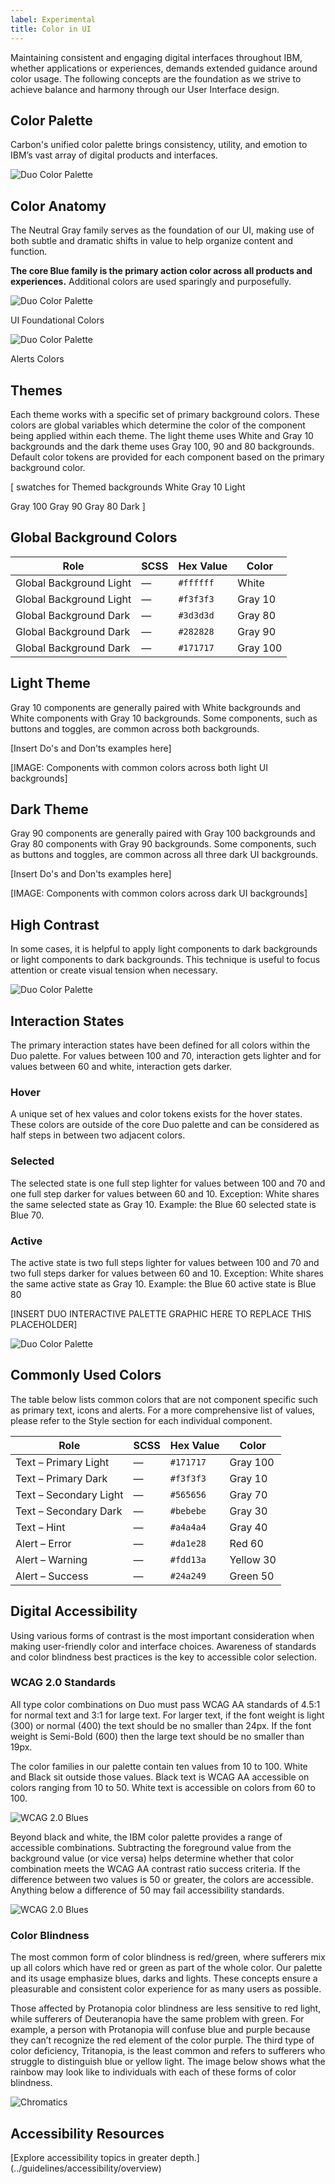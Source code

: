 ```yaml
---
label: Experimental
title: Color in UI
---
```


<page-intro>Maintaining consistent and engaging digital interfaces throughout IBM, whether applications or experiences, demands extended guidance around color usage. The following concepts are the foundation as we strive to achieve balance and harmony through our User Interface design.</page-intro>

## Color Palette
Carbon's unified color palette brings consistency, utility, and emotion to IBM’s vast array of digital products and interfaces.

![Duo Color Palette](images/duo_palette_v06.png)

## Color Anatomy
The Neutral Gray family serves as the foundation of our UI, making use of both subtle and dramatic shifts in value to help organize content and function.

**The core Blue family is the primary action color across all products and experiences.**  Additional colors are used sparingly and purposefully.

![Duo Color Palette](images/grey-blue.png)

UI Foundational Colors

![Duo Color Palette](images/alerts-colors.png)

Alerts Colors

<Margin top="2rem">
  <ColorMatrix colorName="gray"></ColorMatrix>
  <ColorMatrix colorName="blue"></ColorMatrix>
</Margin>
<Margin top="2rem">
  <ColorUIColorAnatomy></ColorUIColorAnatomy>
</Margin>

## Themes
Each theme works with a specific set of primary background colors. These colors are global variables which determine the color of the component being applied within each theme. The light theme uses White and Gray 10 backgrounds and the dark theme uses Gray 100, 90 and 80 backgrounds. Default color tokens are provided for each component based on the primary background color.

[ swatches for Themed backgrounds White
Gray 10
Light

Gray 100
Gray 90
Gray 80
Dark
]

## Global Background Colors

| Role                    | SCSS | Hex Value | Color                                   |
| ----------------------- | ---- | --------- | --------------------------------------- |
| Global Background Light | —    | `#ffffff` | <Swatch hex="#ffffff">White </Swatch>   |
| Global Background Light | —    | `#f3f3f3` | <Swatch hex="#f3f3f3">Gray 10 </Swatch> |
| Global Background Dark  | —    | `#3d3d3d` | <Swatch hex="#3d3d3d">Gray 80 </Swatch> |
| Global Background Dark  | —    | `#282828` | <Swatch hex="#282828">Gray 90 </Swatch> |
| Global Background Dark  | —    | `#171717` | <Swatch hex="#171717">Gray 100</Swatch> |

<Spacer amount="3rem" amountmd="4rem"></Spacer>

## Light Theme

Gray 10 components are generally paired with White backgrounds and White components with Gray 10 backgrounds. Some components, such as buttons and toggles, are common across both backgrounds.

[Insert Do's and Don'ts examples here]

<!-- <DoDontLarge>
  <Do
    src="../media/pages/color-ui/light-theme-do-1.svg"
    caption="Gray 10 Dropdown on White background."
  ></Do>
  <Do
    src="../media/pages/color-ui/light-theme-do-2.svg"
    caption="White Dropdown on Gray 10 background."
  ></Do>
  <Do
    src="../media/pages/color-ui/light-theme-do-3.jpg"
    caption="White Overflow Menu on Gray 10 Card."
  ></Do>
  <Dont
    src="../media/pages/color-ui/light-theme-dont-1.svg"
    caption="Avoid use of midtones."
  ></Dont>
</DoDontLarge>
<DoDontStack>
  <ImageWithCaption
    src="../media/pages/color-ui/ui-against-light-bg.gif"
    caption="Components with common colors across both light UI backgrounds"
  ></ImageWithCaption>
</DoDontStack>
-->

[IMAGE: Components with common colors across both light UI backgrounds]

<!-- <Margin bottom="2rem">
  <HorizontalRow padded="true">
    <ColorUIExpandableImage caption="IBM Evidence Builder Prototype">
      <img src="../media/pages/color-ui/color-in-ui-evidence-light.png" title="IBM Evidence Builder Prototype" />
    </ColorUIExpandableImage>
    <ColorUIExpandableImage caption="IBM Radar Prototype">
      <img src="../media/pages/color-ui/color-in-ui-radar-light.jpg" title="IBM Radar Prototype" />
    </ColorUIExpandableImage>
    <ColorUIExpandableImage caption="IBM Cloud Platform Prototype">
      <img src="../media/pages/color-ui/color-in-ui-platform-light.jpg" title="IBM Cloud Platform Prototype" />
    </ColorUIExpandableImage>
  </HorizontalRow>
</Margin>

-->

## Dark Theme

Gray 90 components are generally paired with Gray 100 backgrounds and Gray 80 components with Gray 90 backgrounds. Some components, such as buttons and toggles, are common across all three dark UI backgrounds.

[Insert Do's and Don'ts examples here]

[IMAGE: Components with common colors across dark UI backgrounds]

<!--
<DoDontLarge>
  <Do
    src="../media/pages/color-ui/dark-theme-do-1.svg"
    caption="Gray 90 Dropdown on Gray 100 background."
  ></Do>
  <Do
    src="../media/pages/color-ui/dark-theme-do-2.svg"
    caption="Gray 80 Dropdown on Gray 90 background."
  ></Do>
  <Do
    src="../media/pages/color-ui/dark-theme-do-3.jpg"
    caption="Gray 70 is sometimes used when compound components are being applied such as an overflow menu."
  ></Do>
  <Dont
    src="../media/pages/color-ui/dark-theme-dont-1.svg"
    caption="Do not apply components that are darker than the background unless using high contrast mode."
  ></Dont>
</DoDontLarge>
<DoDontStack>
  <ImageWithCaption
    src="../media/pages/color-ui/ui-against-dark-bg.gif"
    caption="Components with common colors across all dark UI backgrounds"
  ></ImageWithCaption>
</DoDontStack>
<Margin bottom="2rem">
  <HorizontalRow padded="true">
    <ColorUIExpandableImage theme="dark" caption="IBM Watson API Demo">
      <img src="../media/pages/color-ui/color-in-ui-api-dark.jpg" title="IBM Watson API Demo" />
    </ColorUIExpandableImage>
    <ColorUIExpandableImage theme="dark" caption="IBM Security Cloud Prototype">
      <img src="../media/pages/color-ui/color-in-ui-security-dark.jpg" title="IBM Security Cloud Prototype" />
    </ColorUIExpandableImage>
    <ColorUIExpandableImage theme="dark" caption="IBM Watson Health Prototype">
      <img src="../media/pages/color-ui/color-in-ui-health-dark.jpg" title="IBM Watson Health Prototype" />
    </ColorUIExpandableImage>
  </HorizontalRow>
</Margin>

-->

## High Contrast

In some cases, it is helpful to apply light components to dark backgrounds or light components to dark backgrounds. This technique is useful to focus attention or create visual tension when necessary.

![Duo Color Palette](images/high-contrast.png)


<!-- <DoDontLarge>
  <ImageWithCaption
    src="../media/pages/color-ui/high-contrast-do-dont-1.svg"
  ></ImageWithCaption>
  <ImageWithCaption
    src="../media/pages/color-ui/high-contrast-do-dont-2.svg"
  ></ImageWithCaption>
</DoDontLarge>

-->

## Interaction States

The primary interaction states have been defined for all colors within the Duo palette. For values between 100 and 70, interaction gets lighter and for values between 60 and white, interaction gets darker.

### Hover

A unique set of hex values and color tokens exists for the hover states. These colors are outside of the core Duo palette and can be considered as half steps in between two adjacent colors.

### Selected

The selected state is one full step lighter for values between 100 and 70 and one full step darker for values between 60 and 10. Exception: White shares the same selected state as Gray 10. Example: the Blue 60 selected state is Blue 70.

### Active

The active state is two full steps lighter for values between 100 and 70 and two full steps darker for values between 60 and 10. Exception: White shares the same active state as Gray 10. Example: the Blue 60 active state is Blue 80

[INSERT DUO INTERACTIVE PALETTE GRAPHIC HERE TO REPLACE THIS PLACEHOLDER]

![Duo Color Palette](images/interactive-color.png)

## Commonly Used Colors

The table below lists common colors that are not component specific such as primary text, icons and alerts. For a more comprehensive list of values, please refer to the Style section for each individual component.

| Role                   | SCSS | Hex Value | Color                                    |
| ---------------------- | ---- | --------- | ---------------------------------------- |
| Text – Primary Light   | —    | `#171717` | <Swatch hex="#171717">Gray 100</Swatch>  |
| Text – Primary Dark    | —    | `#f3f3f3` | <Swatch hex="#f3f3f3">Gray 10</Swatch>   |
| Text – Secondary Light | —    | `#565656` | <Swatch hex="#565656">Gray 70</Swatch>   |
| Text – Secondary Dark  | —    | `#bebebe` | <Swatch hex="#bebebe">Gray 30</Swatch>   |
| Text – Hint            | —    | `#a4a4a4` | <Swatch hex="#a4a4a4">Gray 40</Swatch>   |
| Alert – Error          | —    | `#da1e28` | <Swatch hex="#da1e28">Red 60</Swatch>    |
| Alert – Warning        | —    | `#fdd13a` | <Swatch hex="#fdd13a">Yellow 30</Swatch> |
| Alert – Success        | —    | `#24a249` | <Swatch hex="#24a249">Green 50</Swatch>  |

<Spacer amount="3rem" amountmd="4rem"></Spacer>

## Digital Accessibility

Using various forms of contrast is the most important consideration when making user-friendly color and interface choices. Awareness of standards and color blindness best practices is the key to accessible color selection.

### WCAG 2.0 Standards

All type color combinations on Duo must pass WCAG AA standards of 4.5:1 for normal text and 3:1 for large text. For larger text, if the font weight is light (300) or normal (400) the text should be no smaller than 24px. If the font weight is Semi-Bold (600) then the large text should be no smaller than 19px.

The color families in our palette contain ten values from 10 to 100. White and Black sit outside those values. Black text is WCAG AA accessible on colors ranging from 10 to 50. White text is accessible on colors from 60 to 100.

![WCAG 2.0 Blues](images/acc1.png)


Beyond black and white, the IBM color palette provides a range of accessible combinations. Subtracting the foreground value from the background value (or vice versa) helps determine whether that color combination meets the WCAG AA contrast ratio success criteria. If the difference between two values is 50 or greater, the colors are accessible. Anything below a difference of 50 may fail accessibility standards.

![WCAG 2.0 Blues](images/acc2.png)

### Color Blindness

The most common form of color blindness is red/green, where sufferers mix up all colors which have red or green as part of the whole color. Our palette and its usage emphasize blues, darks and lights. These concepts ensure a pleasurable and consistent color experience for as many users as possible.

Those affected by Protanopia color blindness are less sensitive to red light, while sufferers of Deuteranopia have the same problem with green. For example, a person with Protanopia will confuse blue and purple because they can’t recognize the red element of the color purple. The third type of color deficiency, Tritanopia, is the least common and refers to sufferers who struggle to distinguish blue or yellow light. The image below shows what the rainbow may look like to individuals with each of these forms of color blindness.

![Chromatics](images/color-blindness.png)

## Accessibility Resources

[Explore accessibility topics in greater depth.] (../guidelines/accessibility/overview) 

<!-- 
## Experimental theme

<flex-group>
<color-card name="brand-01" hex="#0062ff"></color-card>
<color-card name="brand-02" hex="#0530ad"></color-card>
<color-card name="brand-03" hex="#0062ff"></color-card>
<color-card name="ui-01" hex="#f3f3f3"></color-card>
<color-card name="ui-02" hex="#ffffff" border="true"></color-card>
<color-card name="ui-03" hex="#dcdcdc"></color-card>
<color-card name="ui-04" hex="#8c8c8c"></color-card>
<color-card name="ui-05" hex="#171717"></color-card>
<color-card name="text-01" hex="#171717"></color-card>
<color-card name="text-02" hex="#565656"></color-card>
<color-card name="text-03" hex="#8c8c8c"></color-card>
<color-card name="inverse-01" hex="#ffffff" border="true"></color-card>
<color-card name="field-01" hex="#f2f4f8"></color-card>
</flex-group>

### Hover Colors

<flex-group>
<color-card name="hover-primary" hex="#004ecc"></color-card>
<color-card name="hover-primary-text" hex="#0045b3"></color-card>
<color-card name="hover-danger" hex="#ad1820"></color-card>
<color-card name="hover-secondary" hex="#0062ff"></color-card>
<color-card name="hover-row" hex="rgba(5, 48, 173, 0.1)"></color-card>
</flex-group>

### Support Colors

<flex-group>
<color-card name="support-01" hex="#da1e28"></color-card>
<color-card name="support-02" hex="#24a249"></color-card>
<color-card name="support-03" hex="#fdd13a"></color-card>
<color-card name="support-04" hex="#418cff"></color-card>
</flex-group>

-->

